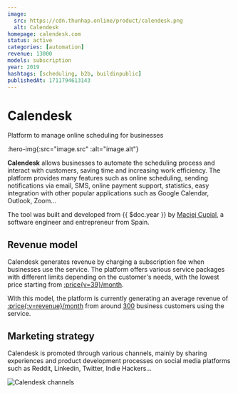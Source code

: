 ```yaml
---
image:
  src: https://cdn.thunhap.online/product/calendesk.png
  alt: Calendesk
homepage: calendesk.com
status: active
categories: [automation]
revenue: 13000
models: subscription
year: 2019
hashtags: [scheduling, b2b, buildinpublic]
publishedAt: 1711794613143
---
```


# Calendesk

Platform to manage online scheduling for businesses

:hero-img{:src="image.src" :alt="image.alt"}

__Calendesk__ allows businesses to automate the scheduling process and interact with customers, saving time and increasing work efficiency. The platform provides many features such as online scheduling, sending notifications via email, SMS, online payment support, statistics, easy integration with other popular applications such as Google Calendar, Outlook, Zoom...

The tool was built and developed from {{ $doc.year }} by [Maciej Cupial](https://twitter.com/maciejcupial), a software engineer and entrepreneur from Spain.

## Revenue model

Calendesk generates revenue by charging a subscription fee when businesses use the service. The platform offers various service packages with different limits depending on the customer's needs, with the lowest price starting from [:price{v=39}/month](https://calendesk.com/pricing/).

With this model, the platform is currently generating an average revenue of [:price{:v=revenue}/month](https://twitter.com/maciejcupial/status/1763406789821997064) from around [300](https://twitter.com/maciejcupial/status/1768201121938505745) business customers using the service.

## Marketing strategy

Calendesk is promoted through various channels, mainly by sharing experiences and product development processes on social media platforms such as Reddit, Linkedin, Twitter, Indie Hackers...

![Calendesk channels](https://cdn.thunhap.online/product/calendesk+channels.png)
